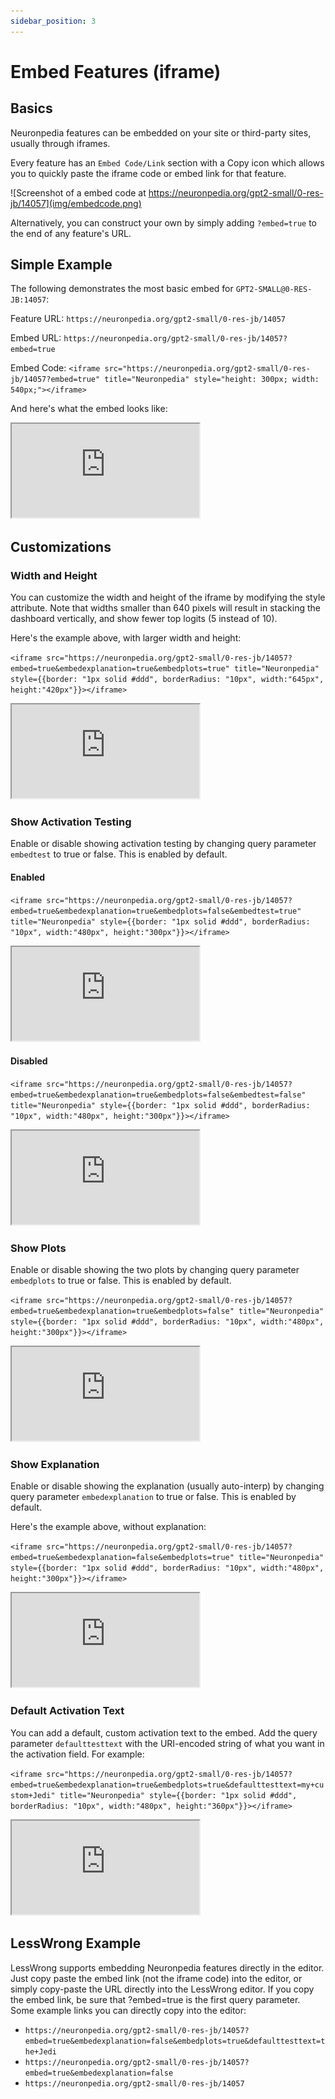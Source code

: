 ```yaml
---
sidebar_position: 3
---
```


# Embed Features (iframe)

## Basics

Neuronpedia features can be embedded on your site or third-party sites, usually through iframes.

Every feature has an `Embed Code/Link` section with a Copy icon which allows you to quickly paste the iframe code or embed link for that feature.

![Screenshot of a embed code at https://neuronpedia.org/gpt2-small/0-res-jb/14057](img/embedcode.png)

Alternatively, you can construct your own by simply adding `?embed=true` to the end of any feature's URL.

## Simple Example

The following demonstrates the most basic embed for `GPT2-SMALL@0-RES-JB:14057`:

Feature URL: `https://neuronpedia.org/gpt2-small/0-res-jb/14057`

Embed URL: `https://neuronpedia.org/gpt2-small/0-res-jb/14057?embed=true`

Embed Code: `<iframe src="https://neuronpedia.org/gpt2-small/0-res-jb/14057?embed=true" title="Neuronpedia" style="height: 300px; width: 540px;"></iframe>`

And here's what the embed looks like:

<iframe src="https://neuronpedia.org/gpt2-small/0-res-jb/14057?embed=true" title="Neuronpedia" style={{border: "1px solid #ddd", borderRadius: "10px", width:"540px", height:"300px"}}></iframe>

## Customizations

### Width and Height

You can customize the width and height of the iframe by modifying the style attribute. Note that widths smaller than 640 pixels will result in stacking the dashboard vertically, and show fewer top logits (5 instead of 10).

Here's the example above, with larger width and height:

`<iframe src="https://neuronpedia.org/gpt2-small/0-res-jb/14057?embed=true&embedexplanation=true&embedplots=true" title="Neuronpedia" style={{border: "1px solid #ddd", borderRadius: "10px", width:"645px", height:"420px"}}></iframe>`

<iframe src="https://neuronpedia.org/gpt2-small/0-res-jb/14057?embed=true&embedexplanation=true&embedplots=true" title="Neuronpedia" style={{border: "1px solid #ddd", borderRadius: "10px", width:"645px", height:"420px"}}></iframe>

### Show Activation Testing

Enable or disable showing activation testing by changing query parameter `embedtest` to true or false. This is enabled by default.

#### Enabled

`<iframe src="https://neuronpedia.org/gpt2-small/0-res-jb/14057?embed=true&embedexplanation=true&embedplots=false&embedtest=true" title="Neuronpedia" style={{border: "1px solid #ddd", borderRadius: "10px", width:"480px", height:"300px"}}></iframe>`

<iframe src="https://neuronpedia.org/gpt2-small/0-res-jb/14057?embed=true&embedexplanation=true&embedplots=false&embedtest=true" title="Neuronpedia" style={{border: "1px solid #ddd", borderRadius: "10px", width:"480px", height:"300px"}}></iframe>

#### Disabled

`<iframe src="https://neuronpedia.org/gpt2-small/0-res-jb/14057?embed=true&embedexplanation=true&embedplots=false&embedtest=false" title="Neuronpedia" style={{border: "1px solid #ddd", borderRadius: "10px", width:"480px", height:"300px"}}></iframe>`

<iframe src="https://neuronpedia.org/gpt2-small/0-res-jb/14057?embed=true&embedexplanation=true&embedplots=false&embedtest=false" title="Neuronpedia" style={{border: "1px solid #ddd", borderRadius: "10px", width:"480px", height:"300px"}}></iframe>


### Show Plots

Enable or disable showing the two plots by changing query parameter `embedplots` to true or false. This is enabled by default.

`<iframe src="https://neuronpedia.org/gpt2-small/0-res-jb/14057?embed=true&embedexplanation=true&embedplots=false" title="Neuronpedia" style={{border: "1px solid #ddd", borderRadius: "10px", width:"480px", height:"300px"}}></iframe>`

<iframe src="https://neuronpedia.org/gpt2-small/0-res-jb/14057?embed=true&embedexplanation=true&embedplots=false" title="Neuronpedia" style={{border: "1px solid #ddd", borderRadius: "10px", width:"480px", height:"300px"}}></iframe>

### Show Explanation

Enable or disable showing the explanation (usually auto-interp) by changing query parameter `embedexplanation` to true or false. This is enabled by default.

Here's the example above, without explanation:

`<iframe src="https://neuronpedia.org/gpt2-small/0-res-jb/14057?embed=true&embedexplanation=false&embedplots=true" title="Neuronpedia" style={{border: "1px solid #ddd", borderRadius: "10px", width:"480px", height:"300px"}}></iframe>`

<iframe src="https://neuronpedia.org/gpt2-small/0-res-jb/14057?embed=true&embedexplanation=false&embedplots=true" title="Neuronpedia" style={{border: "1px solid #ddd", borderRadius: "10px", width:"480px", height:"300px"}}></iframe>

### Default Activation Text

You can add a default, custom activation text to the embed. Add the query parameter `defaulttesttext` with the URI-encoded string of what you want in the activation field. For example:

`<iframe src="https://neuronpedia.org/gpt2-small/0-res-jb/14057?embed=true&embedexplanation=true&embedplots=true&defaulttesttext=my+custom+Jedi" title="Neuronpedia" style={{border: "1px solid #ddd", borderRadius: "10px", width:"480px", height:"360px"}}></iframe>`
<iframe src="https://neuronpedia.org/gpt2-small/0-res-jb/14057?embed=true&embedexplanation=true&embedplots=true&defaulttesttext=my+custom+Jedi" title="Neuronpedia" style={{border: "1px solid #ddd", borderRadius: "10px", width:"480px", height:"360px"}}></iframe>

## LessWrong Example

LessWrong supports embedding Neuronpedia features directly in the editor. Just copy paste the embed link (not the iframe code) into the editor, or simply copy-paste the URL directly into the LessWrong editor. If you copy the embed link, be sure that ?embed=true is the first query parameter.
Some example links you can directly copy into the editor:
- `https://neuronpedia.org/gpt2-small/0-res-jb/14057?embed=true&embedexplanation=false&embedplots=true&defaulttesttext=the+Jedi`
- `https://neuronpedia.org/gpt2-small/0-res-jb/14057?embed=true&embedexplanation=false`
- `https://neuronpedia.org/gpt2-small/0-res-jb/14057`